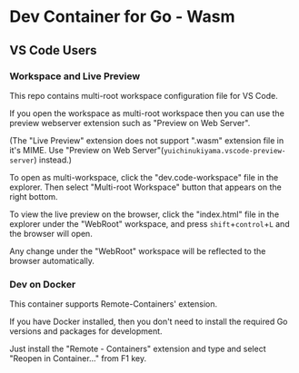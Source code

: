 # Dev Container for Go - Wasm

## VS Code Users

### Workspace and Live Preview

This repo contains multi-root workspace configuration file for VS Code.

If you open the workspace as multi-root workspace then you can use the preview
webserver extension such as "Preview on Web Server".

(The "Live Preview" extension does not support ".wasm" extension file in it's MIME.
Use "Preview on Web Server"(`yuichinukiyama.vscode-preview-server`) instead.)

To open as multi-workspace, click the "dev.code-workspace" file in the explorer. Then
select "Multi-root Workspace" button that appears on the right bottom.

To view the live preview on the browser, click the "index.html" file in the explorer
under the "WebRoot" workspace, and press `shift`+`control`+`L` and the browser will open.

Any change under the "WebRoot" workspace will be reflected to the browser automatically.

### Dev on Docker

This container supports Remote-Containers' extension.

If you have Docker installed, then you don't need to install the required Go versions
and packages for development.

Just install the "Remote - Containers" extension and type and select "Reopen in Container..."
from F1 key.
